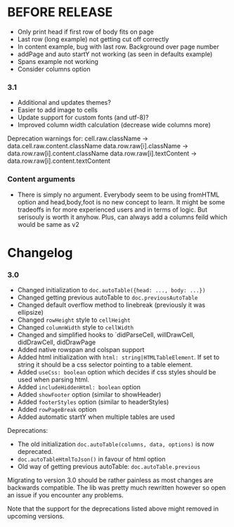 # BEFORE RELEASE
- Only print head if first row of body fits on page
- Last row (long example) not getting cut off correctly
- In content example, bug with last row. Background over page number
- addPage and auto startY not working (as seen in defaults example)
- Spans example not working
- Consider columns option

### 3.1
- Additional and updates themes?
- Easier to add image to cells
- Update support for custom fonts (and utf-8)?
- Improved column width calculation (decrease wide columns more)

Deprecation warnings for:
cell.raw.className → data.cell.raw.content.className
data.row.raw[i].className → data.row.raw[i].content.className
data.row.raw[i].textContent → data.row.raw[i].content.textContent

### Content arguments
- There is simply no argument. Everybody seem to be using fromHTML option and head,body,foot is no new concept to learn. It might be some tradeoffs in for more experienced users and in terms of logic. But serisouly is worth it anyhow. Plus, can always add a columns feild which would be same as v2

# Changelog

### 3.0
- Changed initialization to `doc.autoTable({head: ..., body: ...})`
- Changed getting previous autoTable to `doc.previousAutoTable`
- Changed default overflow method to linebreak (previously it was ellipsize)
- Changed `rowHeight` style to `cellHeight`
- Changed `columnWidth` style to `cellWidth`
- Changed and simplified hooks to `didParseCell, willDrawCell, didDrawCell, didDrawPage
- Added native rowspan and colspan support
- Added html initialization with `html: string|HTMLTableElement`. If set to string it should be a css selector pointing to a table element.
- Added `useCss: boolean` option which decides if css styles should be used when parsing html.
- Added `includeHiddenHtml: boolean` option
- Added `showFooter` option (similar to showHeader)
- Added `footerStyles` option (similar to headerStyles)
- Added `rowPageBreak` option
- Added automatic startY when multiple tables are used

Deprecations:
- The old initialization `doc.autoTable(columns, data, options)` is now deprecated. 
- `doc.autoTableHtmlToJson()` in favour of html option
- Old way of getting previous autoTable: `doc.autoTable.previous`

Migrating to version 3.0 should be rather painless as most changes are backwards compatible. The lib was pretty much rewritten however so open an issue if you encounter any problems.

Note that the support for the deprecations listed above might removed in upcoming versions.